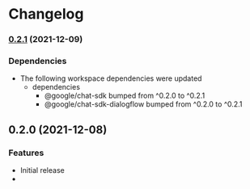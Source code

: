 # Changelog

### [0.2.1](https://www.github.com/googleworkspace/chat-framework-nodejs/compare/chat-sdk-example-dialogflow-v0.2.0...chat-sdk-example-dialogflow-v0.2.1) (2021-12-09)


### Dependencies

* The following workspace dependencies were updated
  * dependencies
    * @google/chat-sdk bumped from ^0.2.0 to ^0.2.1
    * @google/chat-sdk-dialogflow bumped from ^0.2.0 to ^0.2.1

## 0.2.0 (2021-12-08)


### Features

* Initial release
*
